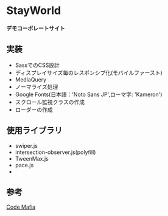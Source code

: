 # StayWorld

**デモコーポレートサイト**

## 実装
- SassでのCSS設計
- ディスプレイサイズ毎のレスポンシブ化(モバイルファースト)
- MediaQuery
- ノーマライズ処理
- Google Fonts(日本語：'Noto Sans JP',ローマ字: 'Kameron')
- スクロール監視クラスの作成
- ローダーの作成


## 使用ライブラリ
- swiper.js
- intersection-observer.js(polyfill)
- TweenMax.js
- pace.js
- 

## 参考
[Code Mafia](https://twitter.com/codemafia0000)